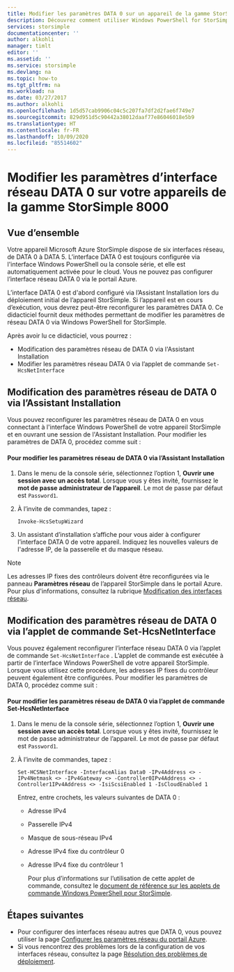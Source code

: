 ```yaml
---
title: Modifier les paramètres DATA 0 sur un appareil de la gamme StorSimple 8000 | Microsoft Docs
description: Découvrez comment utiliser Windows PowerShell for StorSimple pour reconfigurer l'interface réseau DATA 0 sur votre appareil StorSimple.
services: storsimple
documentationcenter: ''
author: alkohli
manager: timlt
editor: ''
ms.assetid: ''
ms.service: storsimple
ms.devlang: na
ms.topic: how-to
ms.tgt_pltfrm: na
ms.workload: na
ms.date: 03/27/2017
ms.author: alkohli
ms.openlocfilehash: 1d5d57cab9906c04c5c207fa7df2d2fae6f749e7
ms.sourcegitcommit: 829d951d5c90442a38012daaf77e86046018e5b9
ms.translationtype: HT
ms.contentlocale: fr-FR
ms.lasthandoff: 10/09/2020
ms.locfileid: "85514602"
---
```

# <a name="modify-the-data-0-network-interface-settings-on-your-storsimple-8000-series-device"></a>Modifier les paramètres d’interface réseau DATA 0 sur votre appareils de la gamme StorSimple 8000

## <a name="overview"></a>Vue d’ensemble

Votre appareil Microsoft Azure StorSimple dispose de six interfaces réseau, de DATA 0 à DATA 5. L’interface DATA 0 est toujours configurée via l'interface Windows PowerShell ou la console série, et elle est automatiquement activée pour le cloud. Vous ne pouvez pas configurer l’interface réseau DATA 0 via le portail Azure.

L’interface DATA 0 est d'abord configuré via l’Assistant Installation lors du déploiement initial de l’appareil StorSimple. Si l’appareil est en cours d’exécution, vous devrez peut-être reconfigurer les paramètres DATA 0. Ce didacticiel fournit deux méthodes permettant de modifier les paramètres de réseau DATA 0 via Windows PowerShell for StorSimple.

Après avoir lu ce didacticiel, vous pourrez :

* Modification des paramètres réseau de DATA 0 via l'Assistant Installation
* Modifier les paramètres réseau DATA 0 via l’applet de commande `Set-HcsNetInterface`

## <a name="modify-data-0-network-settings-through-setup-wizard"></a>Modification des paramètres réseau de DATA 0 via l’Assistant Installation
Vous pouvez reconfigurer les paramètres réseau de DATA 0 en vous connectant à l'interface Windows PowerShell de votre appareil StorSimple et en ouvrant une session de l'Assistant Installation. Pour modifier les paramètres de DATA 0, procédez comme suit :

#### <a name="to-modify-data-0-network-settings-through-setup-wizard"></a>Pour modifier les paramètres réseau de DATA 0 via l’Assistant Installation
1. Dans le menu de la console série, sélectionnez l’option 1, **Ouvrir une session avec un accès total**. Lorsque vous y êtes invité, fournissez le **mot de passe administrateur de l’appareil**. Le mot de passe par défaut est `Password1`.
2. À l’invite de commandes, tapez :
   
    `Invoke-HcsSetupWizard`
3. Un assistant d’installation s’affiche pour vous aider à configurer l’interface DATA 0 de votre appareil. Indiquez les nouvelles valeurs de l'adresse IP, de la passerelle et du masque réseau.

> [!NOTE]
> Les adresses IP fixes des contrôleurs doivent être reconfigurées via le panneau **Paramètres réseau** de l’appareil StorSimple dans le portail Azure. Pour plus d'informations, consultez la rubrique [Modification des interfaces réseau](storsimple-8000-modify-device-config.md#modify-network-interfaces).

## <a name="modify-data-0-network-settings-through-set-hcsnetinterface-cmdlet"></a>Modification des paramètres réseau de DATA 0 via l’applet de commande Set-HcsNetInterface
Vous pouvez également reconfigurer l’interface réseau DATA 0 via l’applet de commande `Set-HcsNetInterface` . L’applet de commande est exécutée à partir de l’interface Windows PowerShell de votre appareil StorSimple. Lorsque vous utilisez cette procédure, les adresses IP fixes du contrôleur peuvent également être configurées. Pour modifier les paramètres de DATA 0, procédez comme suit : 

#### <a name="to-modify-data-0-network-settings-through-the-set-hcsnetinterface-cmdlet"></a>Pour modifier les paramètres réseau de DATA 0 via l’applet de commande Set-HcsNetInterface
1. Dans le menu de la console série, sélectionnez l’option 1, **Ouvrir une session avec un accès total**. Lorsque vous y êtes invité, fournissez le mot de passe administrateur de l’appareil. Le mot de passe par défaut est `Password1`.
2. À l’invite de commandes, tapez :
   
    `Set-HCSNetInterface -InterfaceAlias Data0 -IPv4Address <> -IPv4Netmask <> -IPv4Gateway <> -Controller0IPv4Address <> -Controller1IPv4Address <> -IsiScsiEnabled 1 -IsCloudEnabled 1`
   
    Entrez, entre crochets, les valeurs suivantes de DATA 0 :
   
   * Adresse IPv4
   * Passerelle IPv4
   * Masque de sous-réseau IPv4
   * Adresse IPv4 fixe du contrôleur 0
   * Adresse IPv4 fixe du contrôleur 1
     
     Pour plus d’informations sur l’utilisation de cette applet de commande, consultez le [document de référence sur les applets de commande Windows PowerShell pour StorSimple](https://technet.microsoft.com/library/dn688161.aspx).

## <a name="next-steps"></a>Étapes suivantes
* Pour configurer des interfaces réseau autres que DATA 0, vous pouvez utiliser la page [Configurer les paramètres réseau du portail Azure](storsimple-8000-modify-device-config.md). 
* Si vous rencontrez des problèmes lors de la configuration de vos interfaces réseau, consultez la page [Résolution des problèmes de déploiement](storsimple-troubleshoot-deployment.md).

